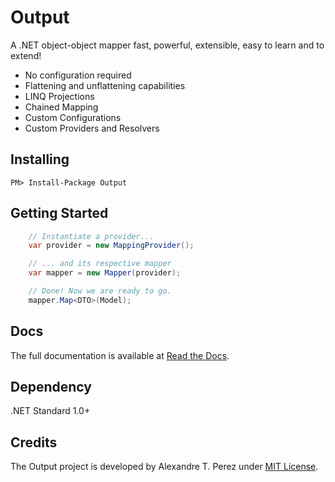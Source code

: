 # Output

A .NET object-object mapper fast, powerful, extensible, easy to learn and to extend!

* No configuration required
* Flattening and unflattening capabilities
* LINQ Projections
* Chained Mapping
* Custom Configurations
* Custom Providers and Resolvers

## Installing

```
PM> Install-Package Output
```

## Getting Started

``` c#
    // Instantiate a provider...
    var provider = new MappingProvider();

    // ... and its respective mapper
    var mapper = new Mapper(provider);

    // Done! Now we are ready to go.
    mapper.Map<DTO>(Model);
```

## Docs

The full documentation is available at [Read the Docs](http://output.readthedocs.io).

## Dependency

.NET Standard 1.0+

## Credits

The Output project is developed by Alexandre T. Perez under [MIT License](LICENSE).


